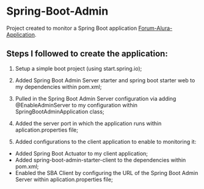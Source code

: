 # Spring-Boot-Admin

Project created to monitor a Spring Boot application [Forum-Alura-Application](https://github.com/brunaellen/forum-project-springBoot-API-REST).

## Steps I followed to create the application:

1. Setup a simple boot project (using start.spring.io);
2. Added Spring Boot Admin Server starter and spring boot starter web to my dependencies within pom.xml;
3. Pulled in the Spring Boot Admin Server configuration via adding @EnableAdminServer to my configuration within SpringBootAdminApplication class;
4. Added the server port in which the application runs within aplication.properties file;

5. Added configurations to the client application to enable to monitoring it:
* Added Spring Boot Actuator to my client application;
* Added spring-boot-admin-starter-client to the dependencies within pom.xml;
* Enabled the SBA Client by configuring the URL of the Spring Boot Admin Server within aplication.properties file;